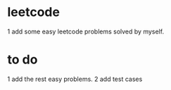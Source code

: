 # leetcode
1 add some easy leetcode problems solved by myself.


# to do
1 add the rest easy problems.
2 add test cases
